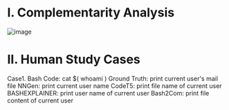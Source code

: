 I. Complementarity Analysis
==========================================

![image](https://github.com/syhstudy/Bash2Com/assets/93321396/57e5dc25-5c8d-4571-8789-bd7621951cb9)









II. Human Study Cases
==========================================
Case1.
Bash Code: cat $( whoami )
Ground Truth: print current user's mail file
NNGen: print current user name
CodeT5: print file name of current user
BASHEXPLAINER: print user name of current user
Bash2Com: print file content of current user
